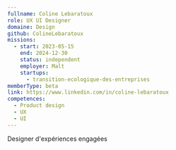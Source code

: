 ```yaml
---
fullname: Coline Lebaratoux
role: UX UI Designer
domaine: Design
github: ColineLebaratoux
missions:
  - start: 2023-05-15
    end: 2024-12-30
    status: independent
    employer: Malt
    startups:
      - transition-ecologique-des-entreprises
memberType: beta
link: https://www.linkedin.com/in/coline-lebaratoux
competences:
  - Product design
  - UX
  - UI
---
```

Designer d'expériences engagées